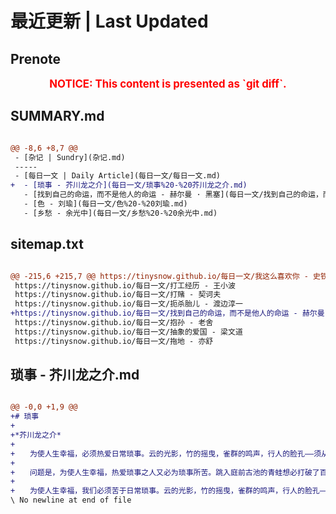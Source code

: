# 最近更新 | Last Updated

## Prenote

<p style="font-size: larger; font-weight: bold; color: red; text-align: center;">NOTICE: This content is presented as `git diff`.</p>

## SUMMARY.md

```diff

@@ -8,6 +8,7 @@
 - [杂记 | Sundry](杂记.md)
 -----
 - [每日一文 | Daily Article](每日一文/每日一文.md)
+  - [琐事 - 芥川龙之介](每日一文/琐事%20-%20芥川龙之介.md)
   - [找到自己的命运，而不是他人的命运 - 赫尔曼 · 黑塞](每日一文/找到自己的命运，而不是他人的命运%20-%20赫尔曼%20·%20黑塞.md)
   - [色 - 刘瑜](每日一文/色%20-%20刘瑜.md)
   - [乡愁 - 余光中](每日一文/乡愁%20-%20余光中.md)
```

## sitemap.txt

```diff

@@ -215,6 +215,7 @@ https://tinysnow.github.io/每日一文/我这么喜欢你 - 史铁生
 https://tinysnow.github.io/每日一文/打工经历 - 王小波
 https://tinysnow.github.io/每日一文/打赌 - 契诃夫
 https://tinysnow.github.io/每日一文/扼杀胎儿 - 渡边淳一
+https://tinysnow.github.io/每日一文/找到自己的命运，而不是他人的命运 - 赫尔曼 · 黑塞
 https://tinysnow.github.io/每日一文/抱孙 - 老舍
 https://tinysnow.github.io/每日一文/抽象的爱国 - 梁文道
 https://tinysnow.github.io/每日一文/拖地 - 亦舒
```

## 琐事 - 芥川龙之介.md

```diff

@@ -0,0 +1,9 @@
+# 琐事
+
+*芥川龙之介*
+
+　　为使人生幸福，必须热爱日常琐事。云的光影，竹的摇曳，雀群的鸣声，行人的脸孔——须从所有日常琐事中体味无上的甘露。
+
+　　问题是，为使人生幸福，热爱琐事之人又必为琐事所苦。跳入庭前古池的青蛙想必打破了百年愁忧，但跃出古池的青蛙或许又带来了百年愁忧。其实，芭蕉的一生既是享乐的一生，又是受苦的一生，这在任何人眼里都显而易见。为了微妙地享乐，我们又必须微妙地受苦。
+
+　　为使人生幸福，我们必须苦于日常琐事。云的光影，竹的摇曳，雀群的鸣声，行人的脸孔——必须从所有日常琐事中体悟堕入地狱的痛苦。
\ No newline at end of file
```
